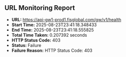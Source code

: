 ## URL Monitoring Report

- **URL:** https://api-gw1-prod1.fisglobal.com/gw/v1/health
- **Start Time:** 2025-08-23T23:41:18.348433
- **End Time:** 2025-08-23T23:41:18.555825
- **Total Time Taken:** 0.207392 seconds
- **HTTP Status Code:** 403
- **Status:** Failure
- **Failure Reason:** HTTP Status Code: 403
